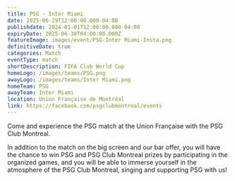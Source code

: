 ```yaml
---
title: PSG - Inter Miami
date: 2025-06-29T12:00:00.000-04:00
publishdate: 2024-01-01T12:00:00.000-04:00
expiryDate: 2025-06-30T04:00:00.000Z
featureImage: images/event/PSG-Inter Miami-Insta.png
definitiveDate: true
categories: Match
eventType: match
shortDescription: FIFA Club World Cup
homeLogo: /images/teams/PSG.png
awayLogo: /images/teams/Inter Miami.png
homeTeam: PSG
awayTeam: Inter Miami
location: Union Française de Montréal
link: https://facebook.com/psgclubmontreal/events
---
```


Come and experience the PSG match at the Union Française with the PSG Club Montreal.

In addition to the match on the big screen and our bar offer, you will have the chance to win PSG and PSG Club Montreal prizes by participating in the organized games, and you will be able to immerse yourself in the atmosphere of the PSG Club Montreal, singing and supporting PSG with us!
